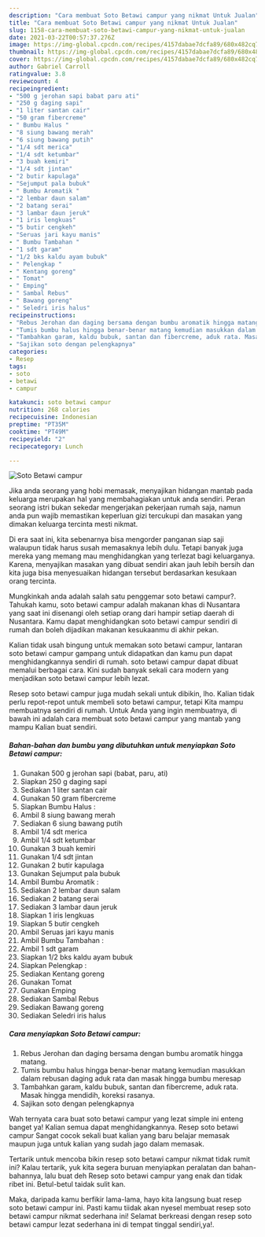 ```yaml
---
description: "Cara membuat Soto Betawi campur yang nikmat Untuk Jualan"
title: "Cara membuat Soto Betawi campur yang nikmat Untuk Jualan"
slug: 1158-cara-membuat-soto-betawi-campur-yang-nikmat-untuk-jualan
date: 2021-03-22T00:57:37.276Z
image: https://img-global.cpcdn.com/recipes/4157dabae7dcfa89/680x482cq70/soto-betawi-campur-foto-resep-utama.jpg
thumbnail: https://img-global.cpcdn.com/recipes/4157dabae7dcfa89/680x482cq70/soto-betawi-campur-foto-resep-utama.jpg
cover: https://img-global.cpcdn.com/recipes/4157dabae7dcfa89/680x482cq70/soto-betawi-campur-foto-resep-utama.jpg
author: Gabriel Carroll
ratingvalue: 3.8
reviewcount: 4
recipeingredient:
- "500 g jerohan sapi babat paru ati"
- "250 g daging sapi"
- "1 liter santan cair"
- "50 gram fibercreme"
- " Bumbu Halus "
- "8 siung bawang merah"
- "6 siung bawang putih"
- "1/4 sdt merica"
- "1/4 sdt ketumbar"
- "3 buah kemiri"
- "1/4 sdt jintan"
- "2 butir kapulaga"
- "Sejumput pala bubuk"
- " Bumbu Aromatik "
- "2 lembar daun salam"
- "2 batang serai"
- "3 lambar daun jeruk"
- "1 iris lengkuas"
- "5 butir cengkeh"
- "Seruas jari kayu manis"
- " Bumbu Tambahan "
- "1 sdt garam"
- "1/2 bks kaldu ayam bubuk"
- " Pelengkap "
- " Kentang goreng"
- " Tomat"
- " Emping"
- " Sambal Rebus"
- " Bawang goreng"
- " Seledri iris halus"
recipeinstructions:
- "Rebus Jerohan dan daging bersama dengan bumbu aromatik hingga matang."
- "Tumis bumbu halus hingga benar-benar matang kemudian masukkan dalam rebusan daging aduk rata dan masak hingga bumbu meresap"
- "Tambahkan garam, kaldu bubuk, santan dan fibercreme, aduk rata. Masak hingga mendidih, koreksi rasanya."
- "Sajikan soto dengan pelengkapnya"
categories:
- Resep
tags:
- soto
- betawi
- campur

katakunci: soto betawi campur 
nutrition: 268 calories
recipecuisine: Indonesian
preptime: "PT35M"
cooktime: "PT49M"
recipeyield: "2"
recipecategory: Lunch

---
```



![Soto Betawi campur](https://img-global.cpcdn.com/recipes/4157dabae7dcfa89/680x482cq70/soto-betawi-campur-foto-resep-utama.jpg)

Jika anda seorang yang hobi memasak, menyajikan hidangan mantab pada keluarga merupakan hal yang membahagiakan untuk anda sendiri. Peran seorang istri bukan sekedar mengerjakan pekerjaan rumah saja, namun anda pun wajib memastikan keperluan gizi tercukupi dan masakan yang dimakan keluarga tercinta mesti nikmat.

Di era  saat ini, kita sebenarnya bisa mengorder panganan siap saji walaupun tidak harus susah memasaknya lebih dulu. Tetapi banyak juga mereka yang memang mau menghidangkan yang terlezat bagi keluarganya. Karena, menyajikan masakan yang dibuat sendiri akan jauh lebih bersih dan kita juga bisa menyesuaikan hidangan tersebut berdasarkan kesukaan orang tercinta. 



Mungkinkah anda adalah salah satu penggemar soto betawi campur?. Tahukah kamu, soto betawi campur adalah makanan khas di Nusantara yang saat ini disenangi oleh setiap orang dari hampir setiap daerah di Nusantara. Kamu dapat menghidangkan soto betawi campur sendiri di rumah dan boleh dijadikan makanan kesukaanmu di akhir pekan.

Kalian tidak usah bingung untuk memakan soto betawi campur, lantaran soto betawi campur gampang untuk didapatkan dan kamu pun dapat menghidangkannya sendiri di rumah. soto betawi campur dapat dibuat memalui berbagai cara. Kini sudah banyak sekali cara modern yang menjadikan soto betawi campur lebih lezat.

Resep soto betawi campur juga mudah sekali untuk dibikin, lho. Kalian tidak perlu repot-repot untuk membeli soto betawi campur, tetapi Kita mampu membuatnya sendiri di rumah. Untuk Anda yang ingin membuatnya, di bawah ini adalah cara membuat soto betawi campur yang mantab yang mampu Kalian buat sendiri.

<!--inarticleads1-->

##### Bahan-bahan dan bumbu yang dibutuhkan untuk menyiapkan Soto Betawi campur:

1. Gunakan 500 g jerohan sapi (babat, paru, ati)
1. Siapkan 250 g daging sapi
1. Sediakan 1 liter santan cair
1. Gunakan 50 gram fibercreme
1. Siapkan  Bumbu Halus :
1. Ambil 8 siung bawang merah
1. Sediakan 6 siung bawang putih
1. Ambil 1/4 sdt merica
1. Ambil 1/4 sdt ketumbar
1. Gunakan 3 buah kemiri
1. Gunakan 1/4 sdt jintan
1. Gunakan 2 butir kapulaga
1. Gunakan Sejumput pala bubuk
1. Ambil  Bumbu Aromatik :
1. Sediakan 2 lembar daun salam
1. Sediakan 2 batang serai
1. Sediakan 3 lambar daun jeruk
1. Siapkan 1 iris lengkuas
1. Siapkan 5 butir cengkeh
1. Ambil Seruas jari kayu manis
1. Ambil  Bumbu Tambahan :
1. Ambil 1 sdt garam
1. Siapkan 1/2 bks kaldu ayam bubuk
1. Siapkan  Pelengkap :
1. Sediakan  Kentang goreng
1. Gunakan  Tomat
1. Gunakan  Emping
1. Sediakan  Sambal Rebus
1. Sediakan  Bawang goreng
1. Sediakan  Seledri iris halus




<!--inarticleads2-->

##### Cara menyiapkan Soto Betawi campur:

1. Rebus Jerohan dan daging bersama dengan bumbu aromatik hingga matang.
1. Tumis bumbu halus hingga benar-benar matang kemudian masukkan dalam rebusan daging aduk rata dan masak hingga bumbu meresap
1. Tambahkan garam, kaldu bubuk, santan dan fibercreme, aduk rata. Masak hingga mendidih, koreksi rasanya.
1. Sajikan soto dengan pelengkapnya




Wah ternyata cara buat soto betawi campur yang lezat simple ini enteng banget ya! Kalian semua dapat menghidangkannya. Resep soto betawi campur Sangat cocok sekali buat kalian yang baru belajar memasak maupun juga untuk kalian yang sudah jago dalam memasak.

Tertarik untuk mencoba bikin resep soto betawi campur nikmat tidak rumit ini? Kalau tertarik, yuk kita segera buruan menyiapkan peralatan dan bahan-bahannya, lalu buat deh Resep soto betawi campur yang enak dan tidak ribet ini. Betul-betul taidak sulit kan. 

Maka, daripada kamu berfikir lama-lama, hayo kita langsung buat resep soto betawi campur ini. Pasti kamu tiidak akan nyesel membuat resep soto betawi campur nikmat sederhana ini! Selamat berkreasi dengan resep soto betawi campur lezat sederhana ini di tempat tinggal sendiri,ya!.

